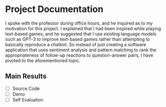 # Project Documentation

I spoke with the professor during office hours, and he inquired as to my motivation for this project. I explained that I had been inspired while playing text-based games, and he suggested that I use existing language models such as GPT-3 to improve text-based games rather than attempting to basically reproduce a chatbot. So instead of just creating a software application that uses sentiment analysis and pattern matching to rank the appropriateness of follow-up reactions to question-answer pairs, I have pivoted to the aforementioned topic.

## Main Results

- [ ] Source Code
- [ ] Demo
- [ ] Self Evaluation
